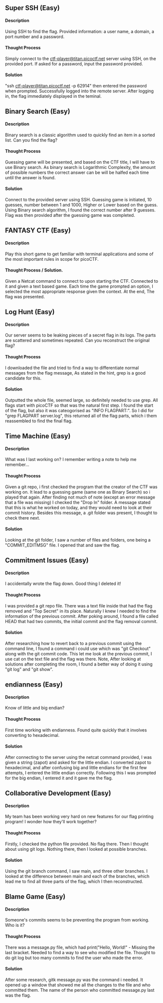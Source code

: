 ## Super SSH (Easy)
#### Description
Using SSH to find the flag. Provided information: a user name, a domain, a port number and a password.

#### Thought Process
Simply connect to the ctf-player@titan.picoctf.net server using SSH, on the provided port. If asked for a password, input the password provided.

#### Solution
"ssh ctf-player@titan.picoctf.net -p 62914"
then entered the password when prompted. Successfully logged into the remote server. After logging in, the flag immediately displayed in the teminal.

## Binary Search (Easy)
#### Description
Binary search is a classic algorithm used to quickly find an item in a sorted list. Can you find the flag?

#### Thought Process
Guessing game will be presented, and based on the CTF title, I will have to use Binary search. As binary search is Logarithmic Complexity, the amount of possible numbers the correct answer can be will be halfed each time until the answer is found.

#### Solution
Connect to the provided server using SSH. Guessing game is initiated, 10 guesses, number between 1 and 1000, Higher or Lower based on the guess. Using Binary search algorithm, I found the correct number after 9 guesses. Flag was then provided after the guessing game was completed.

## FANTASY CTF (Easy)
#### Description
Play this short game to get familiar with terminal applications and some of the most important rules in scope for picoCTF.

#### Thought Process / Solution.
Given a Netcat command to connect to upon starting the CTF. Connected to it and given a text based game. Each time the game prompted an option, I selected the most appropriate response given the context. At the end, The flag was presented.

## Log Hunt (Easy)
#### Description
Our server seems to be leaking pieces of a secret flag in its logs. The parts are scattered and sometimes repeated. Can you reconstruct the original flag?

#### Thought Process
I downloaded the file and tried to find a way to differentiate normal messages from the flag message, As stated in the hint, grep is a good candidate for this.

#### Solution
Outputted the whole file, seemed large, so definitely needed to use grep. All flags start with picoCTF so that was the natural first step. I found the start of the flag, but also it was cateogorised as "INFO FLAGPART:". So I did for "grep FLAGPART server.log", this returned all of the flag parts, which i them reassembled to find the final flag.

## Time Machine (Easy)
#### Description
What was I last working on? I remember writing a note to help me remember...

#### Thought Process
Given a git repo, i first checked the program that the creator of the CTF was working on. It lead to a guessing game (same one as Binary Search) so i played that again. After finding not much of note (except an error message that a file was missing) I checked the "Drop In" folder. A message stated that this is what he worked on today, and they would need to look at their commit history. Besides this message, a .git folder was present, I thought to check there next.

#### Solution
Looking at the git folder, I saw a number of files and folders, one being a "COMMIT_EDITMSG" file. I opened that and saw the flag.

## Commitment Issues (Easy)
#### Description
I accidentally wrote the flag down. Good thing I deleted it!

#### Thought Process
I was provided a git repo file. There was a text file inside that had the flag removed and "Top Secret" in its place. Naturally I knew I needed to find the information of the previous commit. After poking around, I found a file called HEAD that had two commits, the initial commit and the flag removal commit.

#### Solution
After researching how to revert back to a previous commit using the command line, I found a command i could use which was "git Checkout" along with the git commit code. This let me look at the previous commit, I use cat on the text file and the flag was there. 
Note, After looking at solutions after completing the room, I found a better way of doing it using "git log" and "git show".

## endianness (Easy)
#### Description
Know of little and big endian?

#### Thought Process
First time working with endianness. Found quite quickly that it involves converting to hexadecimal.

#### Solution
After connecting to the server using the netcat command provided, I was given a string (zapot) and asked for the little endian. I converted zapot to hexadecimal, and after confusing big and little endians for the first few attempts, I entered the little endian correctly. Following this I was prompted for the big endian, I entered it and it gave me the flag.

## Collaborative Development (Easy)
#### Description
My team has been working very hard on new features for our flag printing program! I wonder how they'll work together?

#### Thought Process
Firstly, I checked the python file provided. No flag there. Then I thought about using git logs. Nothing there, then I looked at possible branches.

#### Solution
Using the git branch command, I saw main, and three other branches. I looked at the difference between main and each of the branches, which lead me to find all three parts of the flag, which I then reconstructed.

## Blame Game (Easy)
#### Description
Someone's commits seems to be preventing the program from working. Who is it?

#### Thought Process
There was a message.py file, which had print("Hello, World!" - Missing the last bracket. Needed to find a way to see who modified the file. Thought to do git log but too many commits to find the user who made the error.

#### Solution
After some research, gitk message.py was the command i needed. It opened up a window that showed me all the changes to the file and who committed them. The name of the person who committed message.py last was the flag.


